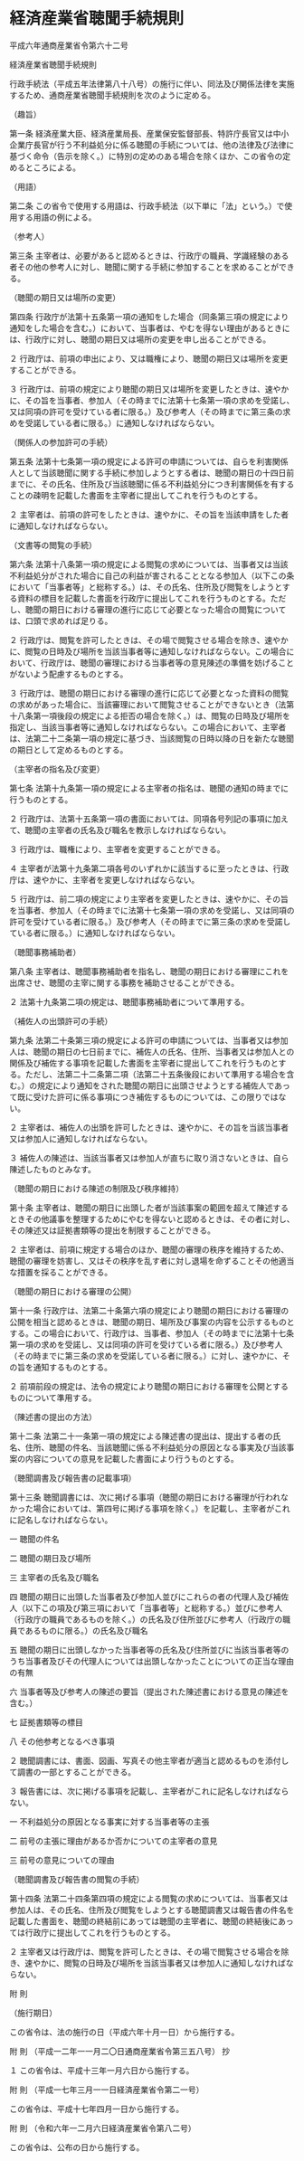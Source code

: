 # 経済産業省聴聞手続規則

平成六年通商産業省令第六十二号

経済産業省聴聞手続規則

行政手続法（平成五年法律第八十八号）の施行に伴い、同法及び関係法律を実施するため、通商産業省聴聞手続規則を次のように定める。

（趣旨）

第一条 経済産業大臣、経済産業局長、産業保安監督部長、特許庁長官又は中小企業庁長官が行う不利益処分に係る聴聞の手続については、他の法律及び法律に基づく命令（告示を除く。）に特別の定めのある場合を除くほか、この省令の定めるところによる。

（用語）

第二条 この省令で使用する用語は、行政手続法（以下単に「法」という。）で使用する用語の例による。

（参考人）

第三条 主宰者は、必要があると認めるときは、行政庁の職員、学識経験のある者その他の参考人に対し、聴聞に関する手続に参加することを求めることができる。

（聴聞の期日又は場所の変更）

第四条 行政庁が法第十五条第一項の通知をした場合（同条第三項の規定により通知をした場合を含む。）において、当事者は、やむを得ない理由があるときには、行政庁に対し、聴聞の期日又は場所の変更を申し出ることができる。

２ 行政庁は、前項の申出により、又は職権により、聴聞の期日又は場所を変更することができる。

３ 行政庁は、前項の規定により聴聞の期日又は場所を変更したときは、速やかに、その旨を当事者、参加人（その時までに法第十七条第一項の求めを受諾し、又は同項の許可を受けている者に限る。）及び参考人（その時までに第三条の求めを受諾している者に限る。）に通知しなければならない。

（関係人の参加許可の手続）

第五条 法第十七条第一項の規定による許可の申請については、自らを利害関係人として当該聴聞に関する手続に参加しようとする者は、聴聞の期日の十四日前までに、その氏名、住所及び当該聴聞に係る不利益処分につき利害関係を有することの疎明を記載した書面を主宰者に提出してこれを行うものとする。

２ 主宰者は、前項の許可をしたときは、速やかに、その旨を当該申請をした者に通知しなければならない。

（文書等の閲覧の手続）

第六条 法第十八条第一項の規定による閲覧の求めについては、当事者又は当該不利益処分がされた場合に自己の利益が害されることとなる参加人（以下この条において「当事者等」と総称する。）は、その氏名、住所及び閲覧をしようとする資料の標目を記載した書面を行政庁に提出してこれを行うものとする。ただし、聴聞の期日における審理の進行に応じて必要となった場合の閲覧については、口頭で求めれば足りる。

２ 行政庁は、閲覧を許可したときは、その場で閲覧させる場合を除き、速やかに、閲覧の日時及び場所を当該当事者等に通知しなければならない。この場合において、行政庁は、聴聞の審理における当事者等の意見陳述の準備を妨げることがないよう配慮するものとする。

３ 行政庁は、聴聞の期日における審理の進行に応じて必要となった資料の閲覧の求めがあった場合に、当該審理において閲覧させることができないとき（法第十八条第一項後段の規定による拒否の場合を除く。）は、閲覧の日時及び場所を指定し、当該当事者等に通知しなければならない。この場合において、主宰者は、法第二十二条第一項の規定に基づき、当該閲覧の日時以降の日を新たな聴聞の期日として定めるものとする。

（主宰者の指名及び変更）

第七条 法第十九条第一項の規定による主宰者の指名は、聴聞の通知の時までに行うものとする。

２ 行政庁は、法第十五条第一項の書面においては、同項各号列記の事項に加えて、聴聞の主宰者の氏名及び職名を教示しなければならない。

３ 行政庁は、職権により、主宰者を変更することができる。

４ 主宰者が法第十九条第二項各号のいずれかに該当するに至ったときは、行政庁は、速やかに、主宰者を変更しなければならない。

５ 行政庁は、前二項の規定により主宰者を変更したときは、速やかに、その旨を当事者、参加人（その時までに法第十七条第一項の求めを受諾し、又は同項の許可を受けている者に限る。）及び参考人（その時までに第三条の求めを受諾している者に限る。）に通知しなければならない。

（聴聞事務補助者）

第八条 主宰者は、聴聞事務補助者を指名し、聴聞の期日における審理にこれを出席させ、聴聞の主宰に関する事務を補助させることができる。

２ 法第十九条第二項の規定は、聴聞事務補助者について準用する。

（補佐人の出頭許可の手続）

第九条 法第二十条第三項の規定による許可の申請については、当事者又は参加人は、聴聞の期日の七日前までに、補佐人の氏名、住所、当事者又は参加人との関係及び補佐する事項を記載した書面を主宰者に提出してこれを行うものとする。ただし、法第二十二条第二項（法第二十五条後段において準用する場合を含む。）の規定により通知をされた聴聞の期日に出頭させようとする補佐人であって既に受けた許可に係る事項につき補佐するものについては、この限りではない。

２ 主宰者は、補佐人の出頭を許可したときは、速やかに、その旨を当該当事者又は参加人に通知しなければならない。

３ 補佐人の陳述は、当該当事者又は参加人が直ちに取り消さないときは、自ら陳述したものとみなす。

（聴聞の期日における陳述の制限及び秩序維持）

第十条 主宰者は、聴聞の期日に出頭した者が当該事案の範囲を超えて陳述するときその他議事を整理するためにやむを得ないと認めるときは、その者に対し、その陳述又は証拠書類等の提出を制限することができる。

２ 主宰者は、前項に規定する場合のほか、聴聞の審理の秩序を維持するため、聴聞の審理を妨害し、又はその秩序を乱す者に対し退場を命ずることその他適当な措置を採ることができる。

（聴聞の期日における審理の公開）

第十一条 行政庁は、法第二十条第六項の規定により聴聞の期日における審理の公開を相当と認めるときは、聴聞の期日、場所及び事案の内容を公示するものとする。この場合において、行政庁は、当事者、参加人（その時までに法第十七条第一項の求めを受諾し、又は同項の許可を受けている者に限る。）及び参考人（その時までに第三条の求めを受諾している者に限る。）に対し、速やかに、その旨を通知するものとする。

２ 前項前段の規定は、法令の規定により聴聞の期日における審理を公開とするものについて準用する。

（陳述書の提出の方法）

第十二条 法第二十一条第一項の規定による陳述書の提出は、提出する者の氏名、住所、聴聞の件名、当該聴聞に係る不利益処分の原因となる事実及び当該事案の内容についての意見を記載した書面により行うものとする。

（聴聞調書及び報告書の記載事項）

第十三条 聴聞調書には、次に掲げる事項（聴聞の期日における審理が行われなかった場合においては、第四号に掲げる事項を除く。）を記載し、主宰者がこれに記名しなければならない。

一 聴聞の件名

二 聴聞の期日及び場所

三 主宰者の氏名及び職名

四 聴聞の期日に出頭した当事者及び参加人並びにこれらの者の代理人及び補佐人（以下この項及び第三項において「当事者等」と総称する。）並びに参考人（行政庁の職員であるものを除く。）の氏名及び住所並びに参考人（行政庁の職員であるものに限る。）の氏名及び職名

五 聴聞の期日に出頭しなかった当事者等の氏名及び住所並びに当該当事者等のうち当事者及びその代理人については出頭しなかったことについての正当な理由の有無

六 当事者等及び参考人の陳述の要旨（提出された陳述書における意見の陳述を含む。）

七 証拠書類等の標目

八 その他参考となるべき事項

２ 聴聞調書には、書面、図画、写真その他主宰者が適当と認めるものを添付して調書の一部とすることができる。

３ 報告書には、次に掲げる事項を記載し、主宰者がこれに記名しなければならない。

一 不利益処分の原因となる事実に対する当事者等の主張

二 前号の主張に理由があるか否かについての主宰者の意見

三 前号の意見についての理由

（聴聞調書及び報告書の閲覧の手続）

第十四条 法第二十四条第四項の規定による閲覧の求めについては、当事者又は参加人は、その氏名、住所及び閲覧をしようとする聴聞調書又は報告書の件名を記載した書面を、聴聞の終結前にあっては聴聞の主宰者に、聴聞の終結後にあっては行政庁に提出してこれを行うものとする。

２ 主宰者又は行政庁は、閲覧を許可したときは、その場で閲覧させる場合を除き、速やかに、閲覧の日時及び場所を当該当事者又は参加人に通知しなければならない。

附 則

（施行期日）

この省令は、法の施行の日（平成六年十月一日）から施行する。

附 則 （平成一二年一一月二〇日通商産業省令第三五八号） 抄

１ この省令は、平成十三年一月六日から施行する。

附 則 （平成一七年三月一一日経済産業省令第二一号）

この省令は、平成十七年四月一日から施行する。

附 則 （令和六年一二月六日経済産業省令第八二号）

この省令は、公布の日から施行する。
